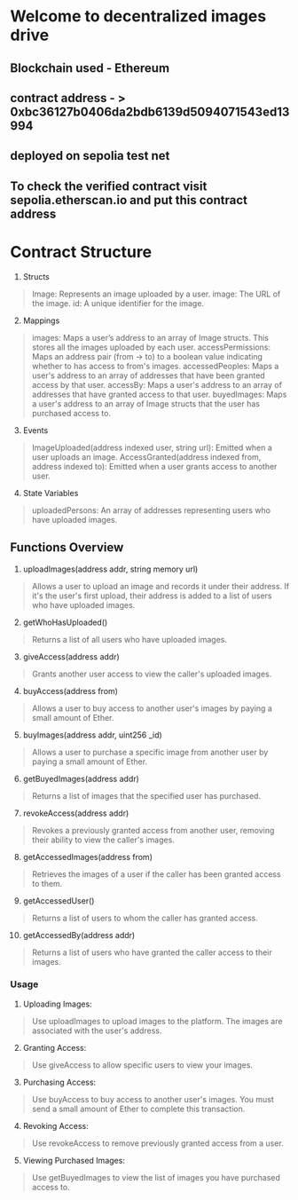 <!-- # Sample Hardhat Project

This project demonstrates a basic Hardhat use case. It comes with a sample contract, a test for that contract, and a Hardhat Ignition module that deploys that contract.

Try running some of the following tasks:

```shell
npx hardhat help
npx hardhat test
REPORT_GAS=true npx hardhat test
npx hardhat node
npx hardhat ignition deploy ./ignition/modules/Lock.js
``` -->


# Welcome to decentralized images drive

## Blockchain used - Ethereum

## contract address - > 0xbc36127b0406da2bdb6139d5094071543ed13994
## deployed on sepolia test net
## To check the verified contract visit sepolia.etherscan.io and put this contract address

# Contract Structure
1. Structs
> Image: Represents an image uploaded by a user.
> image: The URL of the image.
> id: A unique identifier for the image.

2. Mappings
> images: Maps a user’s address to an array of Image structs. This stores all the images uploaded by each user.
> accessPermissions: Maps an address pair (from -> to) to a boolean value indicating whether to has access to from's images.
> accessedPeoples: Maps a user's address to an array of addresses that have been granted access by that user.
> accessBy: Maps a user's address to an array of addresses that have granted access to that user.
> buyedImages: Maps a user's address to an array of Image structs that the user has purchased access to.
3. Events
> ImageUploaded(address indexed user, string url): Emitted when a user uploads an image.
> AccessGranted(address indexed from, address indexed to): Emitted when a user grants access to another user.
4. State Variables
> uploadedPersons: An array of addresses representing users who have uploaded images.

## Functions Overview
1. uploadImages(address addr, string memory url)
> Allows a user to upload an image and records it under their address. If it's the user's first upload, their address is added to a list of users who have uploaded images.
2. getWhoHasUploaded()
> Returns a list of all users who have uploaded images.
3. giveAccess(address addr)
> Grants another user access to view the caller's uploaded images.
4. buyAccess(address from)
> Allows a user to buy access to another user's images by paying a small amount of Ether.
5. buyImages(address addr, uint256 _id)
> Allows a user to purchase a specific image from another user by paying a small amount of Ether.
6. getBuyedImages(address addr)
> Returns a list of images that the specified user has purchased.
7. revokeAccess(address addr)
> Revokes a previously granted access from another user, removing their ability to view the caller's images.
8. getAccessedImages(address from)
> Retrieves the images of a user if the caller has been granted access to them.
9. getAccessedUser()
> Returns a list of users to whom the caller has granted access.
10. getAccessedBy(address addr)
> Returns a list of users who have granted the caller access to their images.


### Usage
1) Uploading Images:
> Use uploadImages to upload images to the platform. The images are associated with the user's address.

2) Granting Access:
> Use giveAccess to allow specific users to view your images.

3) Purchasing Access:
> Use buyAccess to buy access to another user's images. You must send a small amount of Ether to complete this transaction.

4) Revoking Access:
> Use revokeAccess to remove previously granted access from a user.

5) Viewing Purchased Images:
> Use getBuyedImages to view the list of images you have purchased access to.